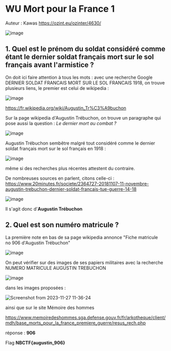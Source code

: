 # WU Mort pour la France 1

Auteur : Kawas
<https://ozint.eu/ozinter/4630/>


![image](https://github.com/K4was/WU-NBCTF-2023/assets/152096071/0a3a8999-2a60-429d-8fd6-2994ccf437f8)


## 1. Quel est le prénom du soldat considéré comme étant le dernier soldat français mort sur le sol français avant l'armistice ?

On doit ici faire attention à tous les mots : avec une recherche Google DERNIER SOLDAT FRANCAIS MORT SUR LE SOL FRANCAIS 1918, on trouve plusieurs liens, le premier est celui de wikipedia :

![image](https://github.com/K4was/WU-NBCTF-2023/assets/152096071/5a6f80dc-92ed-46cd-a688-b90f5e02c8c7)


<https://fr.wikipedia.org/wiki/Augustin_Tr%C3%A9buchon>

Sur la page wikipedia d'Augustin Trébuchon, on trouve un paragraphe qui pose aussi la question : *Le dernier mort au combat ?*

![image](https://github.com/K4was/WU-NBCTF-2023/assets/152096071/36cfb6f2-cde2-4fcf-85fa-9443846ac669)


Augustin Trébuchon sembêtre malgré tout considéré comme le dernier soldat français mort sur le sol français en 1918 :

![image](https://github.com/K4was/WU-NBCTF-2023/assets/152096071/86c93c92-d103-4d9e-b94f-5b76c270306e)

même si des recherches plus récentes attestent du contraire.

De nombreuses sources en parlent, citons celle-ci :
<https://www.20minutes.fr/societe/2364727-20181107-11-novembre-augustin-trebuchon-dernier-soldat-francais-tue-guerre-14-18>

![image](https://github.com/K4was/WU-NBCTF-2023/assets/152096071/4c8f1ef1-92b7-438d-a309-2762551ce645)


Il s'agit donc d'**Augustin Trébuchon**

## 2. Quel est son numéro matricule ?

La première note en bas de sa page wikipedia annonce "Fiche matricule no 906 d'Augustin Trébuchon"

![image](https://github.com/K4was/WU-NBCTF-2023/assets/152096071/b74be473-955b-4d43-a450-10c4ca201081)


On peut vérifier sur des images de ses papiers militaires avec la recherche NUMERO MATRICULE AUGUSTIN TREBUCHON

![image](https://github.com/K4was/WU-NBCTF-2023/assets/152096071/edc57564-75d6-40e1-b5d6-ba82516959b3)


dans les images proposées :

![Screenshot from 2023-11-27 11-36-24](https://github.com/K4was/WU-NBCTF-2023/assets/152096071/736fd4f3-de11-4df7-81c1-770636d6d378)


ainsi que sur le site Mémoire des hommes

<https://www.memoiredeshommes.sga.defense.gouv.fr/fr/arkotheque/client/mdh/base_morts_pour_la_france_premiere_guerre/resus_rech.php>

réponse : **906**

Flag **NBCTF{augustin_906}**
